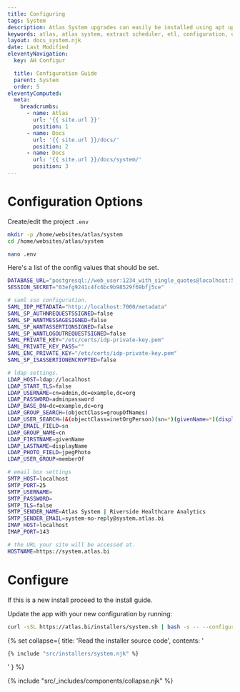 ```yaml
---
title: Configuring
tags: System
description: Atlas System upgrades can easily be installed using apt update and apt install commands. Take a backup before configuring.
keywords: atlas, atlas system, extract scheduler, etl, configuration, ubuntu server
layout: docs_system.njk
date: Last Modified
eleventyNavigation:
  key: AH Configur

  title: Configuration Guide
  parent: System
  order: 5
eleventyComputed:
  meta:
    breadcrumbs:
      - name: Atlas
        url: '{{ site.url }}'
        position: 1
      - name: Docs
        url: '{{ site.url }}/docs/'
        position: 2
      - name: Docs
        url: '{{ site.url }}/docs/system/'
        position: 3
---
```


# Configuration Options

Create/edit the project `.env`

```bash
mkdir -p /home/websites/atlas/system
cd /home/websites/atlas/system

nano .env
```

Here's a list of the config values that should be set.

```bash
DATABASE_URL="postgresql://web_user:1234_with_single_quotes@localhost:5432/atlas-system"
SESSION_SECRET="03efg9241c4fc6bc9b98529f69bfj5ce"

# saml sso configuration.
SAML_IDP_METADATA="http://localhost:7000/metadata"
SAML_SP_AUTHNREQUESTSSIGNED=false
SAML_SP_WANTMESSAGESIGNED=false
SAML_SP_WANTASSERTIONSIGNED=false
SAML_SP_WANTLOGOUTREQUESTSIGNED=false
SAML_PRIVATE_KEY="/etc/certs/idp-private-key.pem"
SAML_PRIVATE_KEY_PASS=""
SAML_ENC_PRIVATE_KEY="/etc/certs/idp-private-key.pem"
SAML_SP_ISASSERTIONENCRYPTED=false

# ldap settings.
LDAP_HOST=ldap://localhost
LDAP_START_TLS=false
LDAP_USERNAME=cn=admin,dc=example,dc=org
LDAP_PASSWORD=adminpassword
LDAP_BASE_DN=dc=example,dc=org
LDAP_GROUP_SEARCH=(objectClass=groupOfNames)
LDAP_USER_SEARCH=(&(objectClass=inetOrgPerson)(sn=*)(givenName=*)(displayName=*))
LDAP_EMAIL_FIELD=sn
LDAP_GROUP_NAME=cn
LDAP_FIRSTNAME=givenName
LDAP_LASTNAME=displayName
LDAP_PHOTO_FIELD=jpegPhoto
LDAP_USER_GROUP=memberOf

# email box settings
SMTP_HOST=localhost
SMTP_PORT=25
SMTP_USERNAME=
SMTP_PASSWORD=
SMTP_TLS=false
SMTP_SENDER_NAME=Atlas System | Riverside Healthcare Analytics
SMTP_SENDER_EMAIL=system-no-reply@system.atlas.bi
IMAP_HOST=localhost
IMAP_PORT=143

# the URL your site will be accessed at.
HOSTNAME=https://system.atlas.bi
```

# Configure

If this is a new install proceed to the install guide.

Update the app with your new configuration by running:

```bash
curl -sSL https://atlas.bi/installers/system.sh | bash -s -- --configure
```

{% set collapse={
title: 'Read the installer source code',
contents: '

```bash
{% include "src/installers/system.njk" %}
```

'
} %}

{% include "src/\_includes/components/collapse.njk" %}
